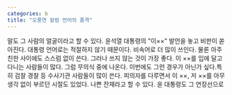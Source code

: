 ```yaml
---
categories: b
title: "오풍연 칼럼 언어의 품격"
---
```

말도 그 사람의 얼굴이라고 할 수 있다. 윤석열 대통령의 "이××" 발언을 놓고 비판이 쏟아진다. 대통령 언어로는 적절하지 않기 때문이다. 비속어로 더 많이 쓰인다. 물론 아주 친한 사이에도 스스럼 없이 쓴다. 그러나 쓰지 않는 것이 가장 좋다. 이 ××를 입에 달고 다니는 사람들이 많다. 그럼 무의식 중에 나온다. 이번에도 그런 경우가 아닌가 싶다.특히 검찰 경찰 등 수사기관 사람들이 많이 쓴다. 피의자를 다루면서 이 ××, 저 ××를 아무 생각 없이 부르던 시절도 있었다. 나쁜 잔재라고 할 수 있다. 윤 대통령도 그 연장선으로